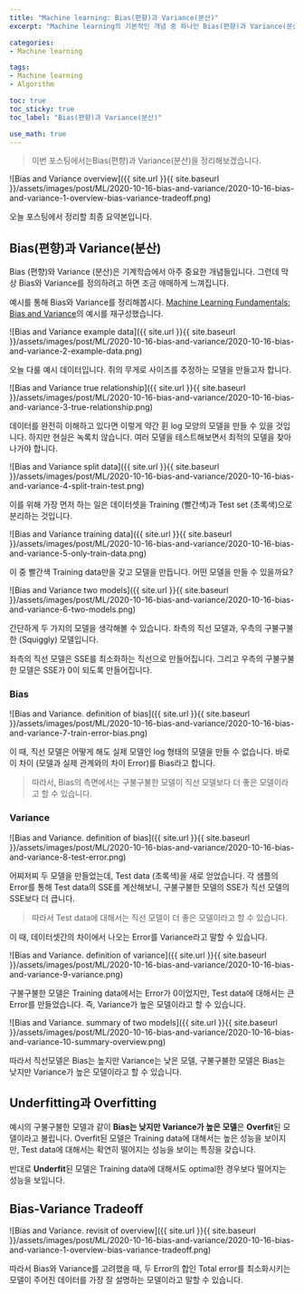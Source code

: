 ```yaml
---
title: "Machine learning: Bias(편향)과 Variance(분산)"
excerpt: "Machine learning의 기본적인 개념 중 하나인 Bias(편향)과 Variance(분산)에 대해 정리해봅시다"

categories:
- Machine learning

tags:
- Machine learning
- Algorithm

toc: true
toc_sticky: true
toc_label: "Bias(편향)과 Variance(분산)"

use_math: true
---
```


> 이번 포스팅에서는Bias(편향)과 Variance(분산)을 정리해보겠습니다.

![Bias and Variance overview]({{ site.url }}{{ site.baseurl }}/assets/images/post/ML/2020-10-16-bias-and-variance/2020-10-16-bias-and-variance-1-overview-bias-variance-tradeoff.png)

오늘 포스팅에서 정리할 최종 요약본입니다.
 
## Bias(편향)과 Variance(분산)

Bias (편향)와 Variance (분산)은 기계학습에서 아주 중요한 개념들입니다. 그런데 막상 Bias와 Variance를 정의하려고 하면 조금 애매하게 느껴집니다.

예시를 통해 Bias와 Variance를 정리해봅시다. [Machine Learning Fundamentals: Bias and Variance](https://www.youtube.com/watch?v=EuBBz3bI-aA)의 예시를 재구성했습니다.

![Bias and Variance example data]({{ site.url }}{{ site.baseurl }}/assets/images/post/ML/2020-10-16-bias-and-variance/2020-10-16-bias-and-variance-2-example-data.png)

오늘 다룰 예시 데이터입니다. 쥐의 무게로 사이즈를 추정하는 모델을 만들고자 합니다. 

![Bias and Variance true relationship]({{ site.url }}{{ site.baseurl }}/assets/images/post/ML/2020-10-16-bias-and-variance/2020-10-16-bias-and-variance-3-true-relationship.png)

데이터를 완전히 이해하고 있다면 이렇게 약간 휜 log 모양의 모델을 만들 수 있을 것입니다. 하지만 현실은 녹록치 않습니다. 여러 모델을 테스트해보면서 최적의 모델을 찾아나가야 합니다.

![Bias and Variance split data]({{ site.url }}{{ site.baseurl }}/assets/images/post/ML/2020-10-16-bias-and-variance/2020-10-16-bias-and-variance-4-split-train-test.png)

이를 위해 가장 먼저 하는 일은 데이터셋을 Training (빨간색)과 Test set (초록색)으로 분리하는 것입니다.

![Bias and Variance training data]({{ site.url }}{{ site.baseurl }}/assets/images/post/ML/2020-10-16-bias-and-variance/2020-10-16-bias-and-variance-5-only-train-data.png)

이 중 빨간색 Training data만을 갖고 모델을 만듭니다. 어떤 모델을 만들 수 있을까요?

![Bias and Variance two models]({{ site.url }}{{ site.baseurl }}/assets/images/post/ML/2020-10-16-bias-and-variance/2020-10-16-bias-and-variance-6-two-models.png)

간단하게 두 가지의 모델을 생각해볼 수 있습니다. 좌측의 직선 모델과, 우측의 구불구불한 (Squiggly) 모델입니다.

좌측의 직선 모델은 SSE를 최소화하는 직선으로 만들어집니다. 그리고 우측의 구불구불한 모델은 SSE가 0이 되도록 만들어집니다.

### Bias

![Bias and Variance. definition of bias]({{ site.url }}{{ site.baseurl }}/assets/images/post/ML/2020-10-16-bias-and-variance/2020-10-16-bias-and-variance-7-train-error-bias.png)

이 때, 직선 모델은 어떻게 해도 실제 모델인 log 형태의 모델을 만들 수 없습니다. 바로 이 차이 (모델과 실제 관계와의 차이 Error)를 Bias라고 합니다.

> 따라서, Bias의 측면에서는 구불구불한 모델이 직선 모델보다 더 좋은 모델이라고 할 수 있습니다.

### Variance

![Bias and Variance. definition of bias]({{ site.url }}{{ site.baseurl }}/assets/images/post/ML/2020-10-16-bias-and-variance/2020-10-16-bias-and-variance-8-test-error.png)

어찌저찌 두 모델을 만들었는데, Test data (초록색)을 새로 얻었습니다. 각 샘플의 Error를 통해 Test data의 SSE를 계산해보니, 구불구불한 모델의 SSE가 직선 모델의 SSE보다 더 큽니다.

> 따라서 Test data에 대해서는 직선 모델이 더 좋은 모델이라고 할 수 있습니다.

이 때, 데이터셋간의 차이에서 나오는 Error를 Variance라고 말할 수 있습니다.

![Bias and Variance. definition of variance]({{ site.url }}{{ site.baseurl }}/assets/images/post/ML/2020-10-16-bias-and-variance/2020-10-16-bias-and-variance-9-variance.png)

구불구불한 모델은 Training data에서는 Error가 0이었지만, Test data에 대해서는 큰 Error를 만들었습니다. 즉, Variance가 높은 모델이라고 할 수 있습니다.

![Bias and Variance. summary of two models]({{ site.url }}{{ site.baseurl }}/assets/images/post/ML/2020-10-16-bias-and-variance/2020-10-16-bias-and-variance-10-summary-overview.png)

따라서 직선모델은 Bias는 높지만 Variance는 낮은 모델, 구불구불한 모델은 Bias는 낮지만 Variance가 높은 모델이라고 할 수 있습니다.

## Underfitting과 Overfitting

예시의 구불구불한 모델과 같이 **Bias는 낮지만 Variance가 높은 모델**은 **Overfit**된 모델이라고 불립니다. Overfit된 모델은 Training data에 대해서는 높은 성능을 보이지만, Test data에 대해서는 확연히 떨어지는 성능을 보이는 특징을 갖습니다.

반대로 **Underfit**된 모델은 Training data에 대해서도 optimal한 경우보다 떨어지는 성능을 보입니다.

## Bias-Variance Tradeoff

![Bias and Variance. revisit of overview]({{ site.url }}{{ site.baseurl }}/assets/images/post/ML/2020-10-16-bias-and-variance/2020-10-16-bias-and-variance-1-overview-bias-variance-tradeoff.png)

따라서 Bias와 Variance를 고려했을 때, 두 Error의 합인 Total error를 최소화시키는 모델이 주어진 데이터를 가장 잘 설명하는 모델이라고 말할 수 있습니다.